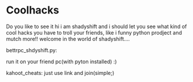 # Coolhacks
Do you like to see it
hi i am shadyshift and i should let you see what kind of cool hacks you have to troll your friends, like i funny python prodject and mutch more!! welcome in the world of shadyshift....



bettrpc_shdyshift.py:

run it on your friend pc(with pyton installed) :)


kahoot_cheats:
just use link and join(simple;)
